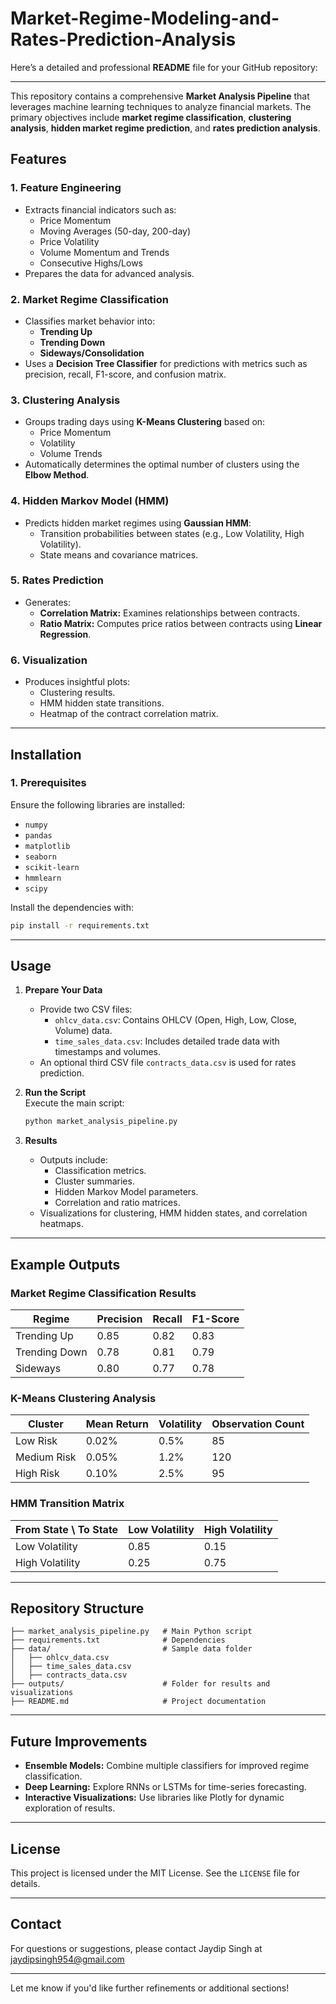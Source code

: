 # Market-Regime-Modeling-and-Rates-Prediction-Analysis

Here’s a detailed and professional **README** file for your GitHub repository:

---
  

This repository contains a comprehensive **Market Analysis Pipeline** that leverages machine learning techniques to analyze financial markets. The primary objectives include **market regime classification**, **clustering analysis**, **hidden market regime prediction**, and **rates prediction analysis**.  

## Features  

### **1. Feature Engineering**
- Extracts financial indicators such as:
  - Price Momentum
  - Moving Averages (50-day, 200-day)
  - Price Volatility
  - Volume Momentum and Trends
  - Consecutive Highs/Lows  
- Prepares the data for advanced analysis.  

### **2. Market Regime Classification**
- Classifies market behavior into:
  - **Trending Up**
  - **Trending Down**
  - **Sideways/Consolidation**  
- Uses a **Decision Tree Classifier** for predictions with metrics such as precision, recall, F1-score, and confusion matrix.  

### **3. Clustering Analysis**
- Groups trading days using **K-Means Clustering** based on:
  - Price Momentum
  - Volatility
  - Volume Trends  
- Automatically determines the optimal number of clusters using the **Elbow Method**.  

### **4. Hidden Markov Model (HMM)**
- Predicts hidden market regimes using **Gaussian HMM**:
  - Transition probabilities between states (e.g., Low Volatility, High Volatility).
  - State means and covariance matrices.  

### **5. Rates Prediction**
- Generates:
  - **Correlation Matrix:** Examines relationships between contracts.
  - **Ratio Matrix:** Computes price ratios between contracts using **Linear Regression**.  

### **6. Visualization**
- Produces insightful plots:
  - Clustering results.
  - HMM hidden state transitions.
  - Heatmap of the contract correlation matrix.  

---

## Installation  

### **1. Prerequisites**
Ensure the following libraries are installed:  
- `numpy`  
- `pandas`  
- `matplotlib`  
- `seaborn`  
- `scikit-learn`  
- `hmmlearn`  
- `scipy`

Install the dependencies with:  
```bash
pip install -r requirements.txt
```

---

## Usage  

1. **Prepare Your Data**  
   - Provide two CSV files:  
     - `ohlcv_data.csv`: Contains OHLCV (Open, High, Low, Close, Volume) data.  
     - `time_sales_data.csv`: Includes detailed trade data with timestamps and volumes.  
   - An optional third CSV file `contracts_data.csv` is used for rates prediction.  

2. **Run the Script**  
   Execute the main script:  
   ```bash
   python market_analysis_pipeline.py
   ```

3. **Results**  
   - Outputs include:
     - Classification metrics.
     - Cluster summaries.
     - Hidden Markov Model parameters.
     - Correlation and ratio matrices.
   - Visualizations for clustering, HMM hidden states, and correlation heatmaps.  

---

## Example Outputs  

### **Market Regime Classification Results**
| Regime          | Precision | Recall | F1-Score |  
|------------------|-----------|--------|----------|  
| Trending Up      | 0.85      | 0.82   | 0.83     |  
| Trending Down    | 0.78      | 0.81   | 0.79     |  
| Sideways         | 0.80      | 0.77   | 0.78     |  

### **K-Means Clustering Analysis**
| Cluster        | Mean Return | Volatility | Observation Count |  
|-----------------|-------------|------------|-------------------|  
| Low Risk       | 0.02%       | 0.5%       | 85                |  
| Medium Risk    | 0.05%       | 1.2%       | 120               |  
| High Risk      | 0.10%       | 2.5%       | 95                |  

### **HMM Transition Matrix**
| From State \ To State | Low Volatility | High Volatility |  
|------------------------|----------------|------------------|  
| Low Volatility         | 0.85          | 0.15            |  
| High Volatility        | 0.25          | 0.75            |  

---

## Repository Structure  

```
├── market_analysis_pipeline.py   # Main Python script  
├── requirements.txt              # Dependencies  
├── data/                         # Sample data folder  
│   ├── ohlcv_data.csv  
│   ├── time_sales_data.csv  
│   ├── contracts_data.csv  
├── outputs/                      # Folder for results and visualizations  
├── README.md                     # Project documentation  
```

---

## Future Improvements  
- **Ensemble Models:** Combine multiple classifiers for improved regime classification.  
- **Deep Learning:** Explore RNNs or LSTMs for time-series forecasting.  
- **Interactive Visualizations:** Use libraries like Plotly for dynamic exploration of results.  

---

## License  
This project is licensed under the MIT License. See the `LICENSE` file for details.  

---

## Contact  
For questions or suggestions, please contact Jaydip Singh at jaydipsingh954@gmail.com  

---

Let me know if you'd like further refinements or additional sections!
